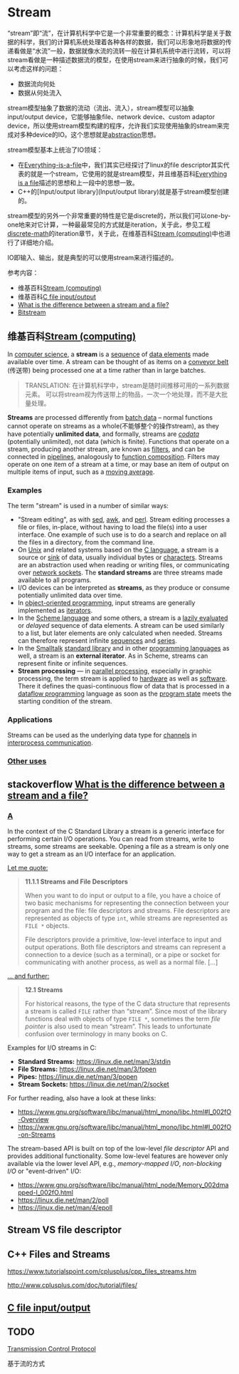 # Stream

“stream”即“流”，在计算机科学中它是一个非常重要的概念：计算机科学是关于数据的科学，我们的计算机系统处理着各种各样的数据，我们可以形象地将数据的传递看做是“水流”一般，数据就像水流的流转一般在计算机系统中进行流转，可以将stream看做是一种描述数据流的模型，在使用stream来进行抽象的时候，我们可以考虑这样的问题：

- 数据流向何处
- 数据从何处流入

stream模型抽象了数据的流动（流出、流入），stream模型可以抽象 input/output device，它能够抽象file、network device、custom adaptor device，所以使用stream模型构建的程序，允许我们实现使用抽象的stream来完成对多种device的IO。这个思想就是[abstraction](https://dengking.github.io/Post/Abstraction/Abstraction/)思想。

stream模型基本上统治了IO领域：

- 在[Everything-is-a-file](../../../Philosophy/Everything-is-a-file/Everything-is-a-file.md)中，我们其实已经探讨了linux的file descriptor其实代表的就是一个stream，它使用的就是stream模型，并且维基百科[Everything is a file](https://en.wikipedia.org/wiki/Everything_is_a_file)描述的思想和上一段中的思想一致。
- C++的[Input/output library](Input/output library)就是基于stream模型创建的。

stream模型的另外一个非常重要的特性是它是discrete的，所以我们可以one-by-one地来对它计算，一种最最常见的方式就是iteration，关于此，参见工程[discrete-math](https://dengking.github.io/discrete-math/)的iteration章节，关于此，在维基百科[Stream (computing)](https://en.wikipedia.org/wiki/Stream_(computing))中也进行了详细地介绍。

IO即输入、输出，就是典型的可以使用stream来进行描述的。





参考内容：

- 维基百科[Stream (computing)](https://en.wikipedia.org/wiki/Stream_(computing))
- 维基百科[C file input/output](https://en.wikipedia.org/wiki/C_file_input/output)
- [What is the difference between a stream and a file?](https://stackoverflow.com/questions/20937616/what-is-the-difference-between-a-stream-and-a-file)
- [Bitstream](https://en.wikipedia.org/wiki/Bitstream)



## 维基百科[Stream (computing)](https://en.wikipedia.org/wiki/Stream_(computing))

In [computer science](https://en.wikipedia.org/wiki/Computer_science), a **stream** is a [sequence](https://en.wikipedia.org/wiki/Sequence) of [data elements](https://en.wikipedia.org/wiki/Data_element) made available over time. A stream can be thought of as items on a [conveyor belt](https://en.wikipedia.org/wiki/Conveyor_belt) (传送带) being processed one at a time rather than in large batches.

> TRANSLATION: 在计算机科学中，stream是随时间推移可用的一系列数据元素。 可以将stream视为传送带上的物品，一次一个地处理，而不是大批量处理。

**Streams** are processed differently from [batch data](https://en.wikipedia.org/wiki/Batch_processing) – normal functions cannot operate on streams as a whole(不能够整个的操作stream), as they have potentially **unlimited data**, and formally, streams are [*codata*](https://en.wikipedia.org/wiki/Codata_(computer_science)) (potentially unlimited), not data (which is finite). Functions that operate on a stream, producing another stream, are known as [filters](https://en.wikipedia.org/wiki/Filter_(software)), and can be connected in [pipelines](https://en.wikipedia.org/wiki/Pipeline_(computing)), analogously to [function composition](https://en.wikipedia.org/wiki/Function_composition_(computer_science)). Filters may operate on one item of a stream at a time, or may base an item of output on multiple items of input, such as a [moving average](https://en.wikipedia.org/wiki/Moving_average).



### Examples

The term "stream" is used in a number of similar ways:

- "Stream editing", as with [sed](https://en.wikipedia.org/wiki/Sed), [awk](https://en.wikipedia.org/wiki/Awk), and [perl](https://en.wikipedia.org/wiki/Perl). Stream editing processes a file or files, in-place, without having to load the file(s) into a user interface. One example of such use is to do a search and replace on all the files in a directory, from the command line.
- On [Unix](https://en.wikipedia.org/wiki/Unix) and related systems based on the [C language](https://en.wikipedia.org/wiki/C_(programming_language)), a stream is a source or [sink](https://en.wikipedia.org/wiki/Sink_(computing)) of data, usually individual bytes or [characters](https://en.wikipedia.org/wiki/Character_(computing)). Streams are an abstraction used when reading or writing files, or communicating over [network sockets](https://en.wikipedia.org/wiki/Network_socket). The **standard streams** are three streams made available to all programs.
- I/O devices can be interpreted as **streams**, as they produce or consume potentially unlimited data over time.
- In [object-oriented programming](https://en.wikipedia.org/wiki/Object-oriented_programming), input streams are generally implemented as [iterators](https://en.wikipedia.org/wiki/Iterator).
- In the [Scheme language](https://en.wikipedia.org/wiki/Scheme_(programming_language)) and some others, a stream is a [lazily evaluated](https://en.wikipedia.org/wiki/Lazy_evaluation) or *delayed* sequence of data elements. A stream can be used similarly to a list, but later elements are only calculated when needed. Streams can therefore represent infinite [sequences](https://en.wikipedia.org/wiki/Sequence) and [series](https://en.wikipedia.org/wiki/Series_(mathematics)). 
- In the [Smalltalk](https://en.wikipedia.org/wiki/Smalltalk) [standard library](https://en.wikipedia.org/wiki/Standard_library) and in other [programming languages](https://en.wikipedia.org/wiki/Programming_language) as well, a stream is an **external iterator**. As in Scheme, streams can represent finite or infinite sequences.
- **Stream processing** — in [parallel processing](https://en.wikipedia.org/wiki/Parallel_computing), especially in graphic processing, the term stream is applied to [hardware](https://en.wikipedia.org/wiki/Computer_hardware) as well as [software](https://en.wikipedia.org/wiki/Software). There it defines the quasi-continuous flow of data that is processed in a [dataflow programming](https://en.wikipedia.org/wiki/Dataflow_programming) language as soon as the [program state](https://en.wikipedia.org/wiki/Program_state) meets the starting condition of the stream.

### Applications

Streams can be used as the underlying data type for [channels](https://en.wikipedia.org/wiki/Channel_(programming)) in [interprocess communication](https://en.wikipedia.org/wiki/Interprocess_communication).

### [Other uses](https://en.wikipedia.org/wiki/Stream_(computing)#Other_uses)



## stackoverflow [What is the difference between a stream and a file?](https://stackoverflow.com/questions/20937616/what-is-the-difference-between-a-stream-and-a-file)



### [A](https://stackoverflow.com/a/20937904)

In the context of the C Standard Library a stream is a generic interface for performing certain I/O operations. You can read from streams, write to streams, some streams are seekable. Opening a file as a stream is only one way to get a stream as an I/O interface for an application.

[Let me quote:](https://www.gnu.org/software/libc/manual/html_mono/libc.html#Streams-and-File-Descriptors)

> **11.1.1 Streams and File Descriptors**
>
> When you want to do input or output to a file, you have a choice of two basic mechanisms for representing the connection between your program and the file: file descriptors and streams. File descriptors are represented as objects of type `int`, while streams are represented as `FILE *` objects.
>
> File descriptors provide a primitive, low-level interface to input and output operations. Both file descriptors and streams can represent a connection to a device (such as a terminal), or a pipe or socket for communicating with another process, as well as a normal file. [...]

[... and further:](https://www.gnu.org/software/libc/manual/html_mono/libc.html#Streams)

> **12.1 Streams**
>
> For historical reasons, the type of the C data structure that represents a stream is called `FILE` rather than “stream”. Since most of the library functions deal with objects of type `FILE *`, sometimes the term *file pointer* is also used to mean “stream”. This leads to unfortunate confusion over terminology in many books on C.

Examples for I/O streams in C:

- **Standard Streams:** https://linux.die.net/man/3/stdin
- **File Streams:** https://linux.die.net/man/3/fopen
- **Pipes:** https://linux.die.net/man/3/popen
- **Stream Sockets:** https://linux.die.net/man/2/socket

For further reading, also have a look at these links:

- https://www.gnu.org/software/libc/manual/html_mono/libc.html#I_002fO-Overview
- https://www.gnu.org/software/libc/manual/html_mono/libc.html#I_002fO-on-Streams

The stream-based API is built on top of the low-level *file descriptor* API and provides additional functionality. Some low-level features are however only available via the lower level API, e.g., *memory-mapped I/O*, *non-blocking I/O* or "event-driven" I/O:

- https://www.gnu.org/software/libc/manual/html_node/Memory_002dmapped-I_002fO.html
- https://linux.die.net/man/2/poll
- https://linux.die.net/man/4/epoll



## Stream VS file descriptor



## C++ Files and Streams

https://www.tutorialspoint.com/cplusplus/cpp_files_streams.htm

http://www.cplusplus.com/doc/tutorial/files/	

## [C file input/output](https://en.wikipedia.org/wiki/C_file_input/output)

## TODO

[Transmission Control Protocol](https://en.wikipedia.org/wiki/Transmission_Control_Protocol)

基于流的方式
